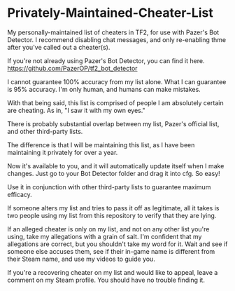 # Privately-Maintained-Cheater-List

My personally-maintained list of cheaters in TF2, for use with Pazer's Bot Detector.
I recommend disabling chat messages, and only re-enabling thme after you've called out a cheater(s).

If you're not already using Pazer's Bot Detector, you can find it here.
https://github.com/PazerOP/tf2_bot_detector

I cannot guarantee 100% accuracy from my list alone.
What I can guarantee is 95% accuracy. I'm only human, and humans can make mistakes.

With that being said, this list is comprised of people I am absolutely certain are cheating.
As in, "I saw it with my own eyes."

There is probably substantial overlap between my list, Pazer's official list, and other third-party lists.

The difference is that I will be maintaining this list, as I have been maintaining it privately for over a year.

Now it's available to you, and it will automatically update itself when I make changes.
Just go to your Bot Detector folder and drag it into cfg. So easy!

Use it in conjunction with other third-party lists to guarantee maximum efficacy.

If someone alters my list and tries to pass it off as legitimate, all it takes is two people using my list from this repository to verify that they are lying.

If an alleged cheater is only on my list, and not on any other list you're using, take my allegations with a grain of salt.
I'm confident that my allegations are correct, but you shouldn't take my word for it.
Wait and see if someone else accuses them, see if their in-game name is different from their Steam name, and use my videos to guide you.

If you're a recovering cheater on my list and would like to appeal, leave a comment on my Steam profile. You should have no trouble finding it.

